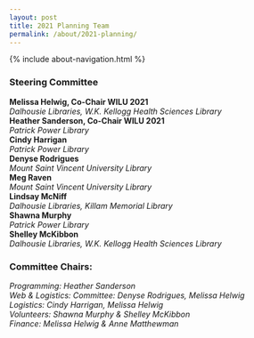 ```yaml
---
layout: post
title: 2021 Planning Team
permalink: /about/2021-planning/
---
```


{% include about-navigation.html %}

### Steering Committee

**Melissa Helwig, Co-Chair WILU 2021**\
*Dalhousie Libraries, W.K. Kellogg Health Sciences Library*\
**Heather Sanderson, Co-Chair WILU 2021**\
*Patrick Power Library*\
**Cindy Harrigan**\
*Patrick Power Library*\
**Denyse Rodrigues**\
*Mount Saint Vincent University Library*\
**Meg Raven**\
*Mount Saint Vincent University Library*\
**Lindsay McNiff**\
*Dalhousie Libraries, Killam Memorial Library*\
**Shawna Murphy**\
*Patrick Power Library*\
**Shelley McKibbon**\
*Dalhousie Libraries, W.K. Kellogg Health Sciences Library*

### Committee Chairs:

*Programming: Heather Sanderson*\
*Web & Logistics: Committee: Denyse Rodrigues, Melissa Helwig*\
*Logistics: Cindy Harrigan, Melissa Helwig*\
*Volunteers: Shawna Murphy & Shelley McKibbon*\
*Finance: Melissa Helwig & Anne Matthewman*
